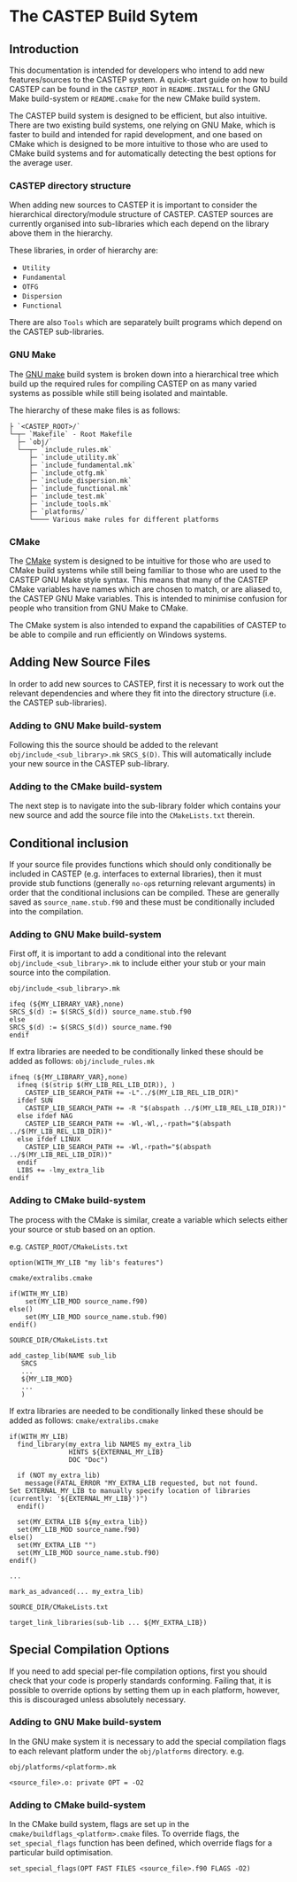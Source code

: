 # The CASTEP Build Sytem

## Introduction
This documentation is intended for developers who intend to add new features/sources to the CASTEP system. A quick-start
guide on how to build CASTEP can be found in the `CASTEP_ROOT` in `README.INSTALL` for the GNU Make build-system or
`README.cmake` for the new CMake build system.

The CASTEP build system is designed to be efficient, but also intuitive. There are two existing build systems, one
relying on GNU Make, which is faster to build and intended for rapid development, and one based on CMake which is
designed to be more intuitive to those who are used to CMake build systems and for automatically detecting the best
options for the average user.

### CASTEP directory structure

When adding new sources to CASTEP it is important to consider the hierarchical directory/module structure of CASTEP.
CASTEP sources are currently organised into sub-libraries which each depend on the library above them in the hierarchy.

These libraries, in order of hierarchy are:

- `Utility`
- `Fundamental`
- `OTFG`
- `Dispersion`
- `Functional`

There are also `Tools` which are separately built programs which depend on the CASTEP sub-libraries.

### GNU Make

The [GNU make](https://www.gnu.org/software/make/) build system is broken down into a hierarchical tree which build up the required rules for compiling CASTEP on as
many varied systems as possible while still being isolated and maintable.

The hierarchy of these make files is as follows:

```
├ `<CASTEP_ROOT>/`
└─┬─ `Makefile` - Root Makefile
  ├─ `obj/`
  └──┬─ `include_rules.mk`
     ├─ `include_utility.mk`
     ├─ `include_fundamental.mk`
     ├─ `include_otfg.mk`
     ├─ `include_dispersion.mk`
     ├─ `include_functional.mk`
     ├─ `include_test.mk`
     ├─ `include_tools.mk`
     ├─ `platforms/`
     └──── Various make rules for different platforms
```

### CMake

The [CMake](https://cmake.org/) system is designed to be intuitive for those who are used to CMake build systems while still being familiar to
those who are used to the CASTEP GNU Make style syntax. This means that many of the CASTEP CMake variables have names
which are chosen to match, or are aliased to, the CASTEP GNU Make variables. This is intended to minimise confusion for
people who transition from GNU Make to CMake.

The CMake system is also intended to expand the capabilities of CASTEP to be able to compile and run efficiently on
Windows systems.

## Adding New Source Files

In order to add new sources to CASTEP, first it is necessary to work out the relevant dependencies and where they fit
into the directory structure (i.e. the CASTEP sub-libraries).

### Adding to GNU Make build-system
Following this the source should be added to the relevant `obj/include_<sub_library>.mk` `SRCS_$(D)`. This will
automatically include your new source in the CASTEP sub-library.

### Adding to the CMake build-system
The next step is to navigate into the sub-library folder which contains your new source and add the source file into the
`CMakeLists.txt` therein.

## Conditional inclusion
If your source file provides functions which should only conditionally be included in CASTEP (e.g. interfaces to
external libraries), then it must provide stub functions (generally `no-op`s returning relevant arguments) in order that
the conditional inclusions can be compiled. These are generally saved as `source_name.stub.f90` and these must be
conditionally included into the compilation.

### Adding to GNU Make build-system
First off, it is important to add a conditional into the relevant `obj/include_<sub_library>.mk` to include either your
stub or your main source into the compilation.

`obj/include_<sub_library>.mk`
```
ifeq (${MY_LIBRARY_VAR},none)
SRCS_$(d) := $(SRCS_$(d)) source_name.stub.f90
else
SRCS_$(d) := $(SRCS_$(d)) source_name.f90
endif
```

If extra libraries are needed to be conditionally linked these should be added as follows:
`obj/include_rules.mk`
```
ifneq (${MY_LIBRARY_VAR},none)
  ifneq ($(strip $(MY_LIB_REL_LIB_DIR)), )
    CASTEP_LIB_SEARCH_PATH += -L"../$(MY_LIB_REL_LIB_DIR)"
  ifdef SUN
    CASTEP_LIB_SEARCH_PATH += -R "$(abspath ../$(MY_LIB_REL_LIB_DIR))"
  else ifdef NAG
    CASTEP_LIB_SEARCH_PATH += -Wl,-Wl,,-rpath="$(abspath ../$(MY_LIB_REL_LIB_DIR))"
  else ifdef LINUX
    CASTEP_LIB_SEARCH_PATH += -Wl,-rpath="$(abspath ../$(MY_LIB_REL_LIB_DIR))"
  endif
  LIBS += -lmy_extra_lib
endif

```

### Adding to CMake build-system
The process with the CMake is similar, create a variable which selects either your source or stub based on an option.

e.g.
`CASTEP_ROOT/CMakeLists.txt`
```
option(WITH_MY_LIB "my lib's features")
```

`cmake/extralibs.cmake`
```
if(WITH_MY_LIB)
    set(MY_LIB_MOD source_name.f90)
else()
    set(MY_LIB_MOD source_name.stub.f90)
endif()
```

`SOURCE_DIR/CMakeLists.txt`
```
add_castep_lib(NAME sub_lib
   SRCS
   ...
   ${MY_LIB_MOD}
   ...
   )
```

If extra libraries are needed to be conditionally linked these should be added as follows:
`cmake/extralibs.cmake`
```
if(WITH_MY_LIB)
  find_library(my_extra_lib NAMES my_extra_lib
               HINTS ${EXTERNAL_MY_LIB}
               DOC "Doc")

  if (NOT my_extra_lib)
    message(FATAL_ERROR "MY_EXTRA_LIB requested, but not found.
Set EXTERNAL_MY_LIB to manually specify location of libraries (currently: '${EXTERNAL_MY_LIB}')")
  endif()

  set(MY_EXTRA_LIB ${my_extra_lib})
  set(MY_LIB_MOD source_name.f90)
else()
  set(MY_EXTRA_LIB "")
  set(MY_LIB_MOD source_name.stub.f90)
endif()

...

mark_as_advanced(... my_extra_lib)
```

`SOURCE_DIR/CMakeLists.txt`
```
target_link_libraries(sub-lib ... ${MY_EXTRA_LIB})
```

## Special Compilation Options
If you need to add special per-file compilation options, first you should check that your code is properly standards
conforming. Failing that, it is possible to override options by setting them up in each platform, however, this is
discouraged unless absolutely necessary.

### Adding to GNU Make build-system
In the GNU make system it is necessary to add the special compilation flags to each relevant platform under the
`obj/platforms` directory. e.g.

`obj/platforms/<platform>.mk`
```
<source_file>.o: private OPT = -O2
```

### Adding to CMake build-system
In the CMake build system, flags are set up in the `cmake/buildflags_<platform>.cmake` files. To override flags, the
`set_special_flags` function has been defined, which override flags for a particular build optimisation.

```
set_special_flags(OPT FAST FILES <source_file>.f90 FLAGS -O2)
```
